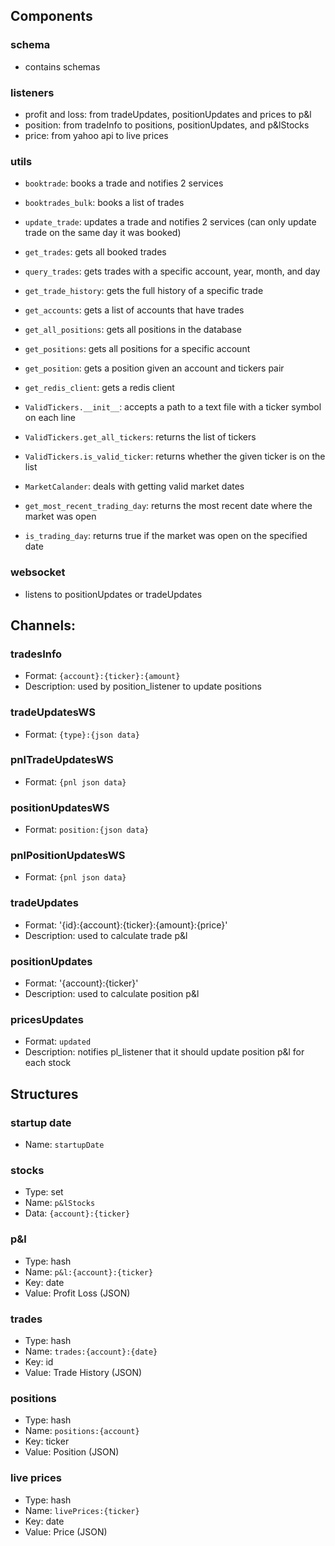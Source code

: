 ## Components

### schema
- contains schemas

### listeners
- profit and loss: from tradeUpdates, positionUpdates and prices to p&l
- position: from tradeInfo to positions, positionUpdates, and p&lStocks
- price: from yahoo api to live prices

### utils
- `booktrade`: books a trade and notifies 2 services
- `booktrades_bulk`: books a list of trades
- `update_trade`: updates a trade and notifies 2 services (can only update trade on the same day it was booked)
- `get_trades`: gets all booked trades
- `query_trades`: gets trades with a specific account, year, month, and day
- `get_trade_history`: gets the full history of a specific trade
- `get_accounts`: gets a list of accounts that have trades

- `get_all_positions`: gets all positions in the database
- `get_positions`: gets all positions for a specific account
- `get_position`: gets a position given an account and tickers pair

- `get_redis_client`: gets a redis client

- `ValidTickers.__init__`: accepts a path to a text file with a ticker symbol on each line
- `ValidTickers.get_all_tickers`: returns the list of tickers
- `ValidTickers.is_valid_ticker`: returns whether the given ticker is on the list

- `MarketCalander`: deals with getting valid market dates
- `get_most_recent_trading_day`: returns the most recent date where the market was open
- `is_trading_day`: returns true if the market was open on the specified date

### websocket
- listens to positionUpdates or tradeUpdates

## Channels:

### tradesInfo
- Format: `{account}:{ticker}:{amount}`
- Description: used by position_listener to update positions

### tradeUpdatesWS
- Format: `{type}:{json data}`

### pnlTradeUpdatesWS
- Format: `{pnl json data}`

### positionUpdatesWS
- Format: `position:{json data}`

### pnlPositionUpdatesWS
- Format: `{pnl json data}`

### tradeUpdates
- Format: '{id}:{account}:{ticker}:{amount}:{price}'
- Description: used to calculate trade p&l

### positionUpdates
- Format: '{account}:{ticker}'
- Description: used to calculate position p&l

### pricesUpdates
- Format: `updated`
- Description: notifies pl_listener that it should update position p&l for each stock

## Structures

### startup date
- Name: `startupDate`

### stocks
- Type: set
- Name: `p&lStocks`
- Data: `{account}:{ticker}`

### p&l
- Type: hash
- Name: `p&l:{account}:{ticker}`
- Key: date
- Value: Profit Loss (JSON)

### trades
- Type: hash
- Name: `trades:{account}:{date}`
- Key: id
- Value: Trade History (JSON)

### positions
- Type: hash
- Name: `positions:{account}`
- Key: ticker
- Value: Position (JSON)

### live prices
- Type: hash
- Name: `livePrices:{ticker}`
- Key: date
- Value: Price (JSON)
